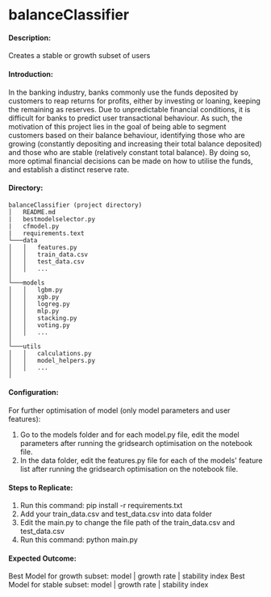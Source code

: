 # balanceClassifier

#### Description:
Creates a stable or growth subset of users

#### Introduction:
In the banking industry, banks commonly use the funds deposited by customers to reap returns for profits, either by investing or loaning, keeping the remaining as reserves. Due to unpredictable financial conditions, it is difficult for banks to predict user transactional behaviour. As such, the motivation of this project lies in the goal of being able to segment customers based on their balance behaviour, identifying those who are growing (constantly depositing and increasing their total balance deposited) and those who are stable (relatively constant total balance). By doing so, more optimal financial decisions can be made on how to utilise the funds, and establish a distinct reserve rate. 

#### Directory:
```
balanceClassifier (project directory)
│   README.md
|   bestmodelselector.py
|   cfmodel.py
|   requirements.text
└───data
│   │   features.py
│   │   train_data.csv
│   │   test_data.csv
│   │   ...
│   
└───models
│   │   lgbm.py
│   │   xgb.py
│   │   logreg.py
│   │   mlp.py
│   │   stacking.py
│   │   voting.py
│   │   ...
│   
└───utils
│   │   calculations.py
│   │   model_helpers.py
│   │   ...
│   
```

#### Configuration:
For further optimisation of model (only model parameters and user features): 
1) Go to the models folder and for each model.py file, edit the model parameters after running the gridsearch optimisation on the notebook file. 
2) In the data folder, edit the features.py file for each of the models' feature list after running the gridsearch optimisation on the notebook file.

#### Steps to Replicate: 
1) Run this command: pip install -r requirements.txt
2) Add your train_data.csv and test_data.csv into data folder
3) Edit the main.py to change the file path of the train_data.csv and test_data.csv
4) Run this command: python main.py

#### Expected Outcome: 
Best Model for growth subset: model | growth rate | stability index
Best Model for stable subset:  model | growth rate | stability index




